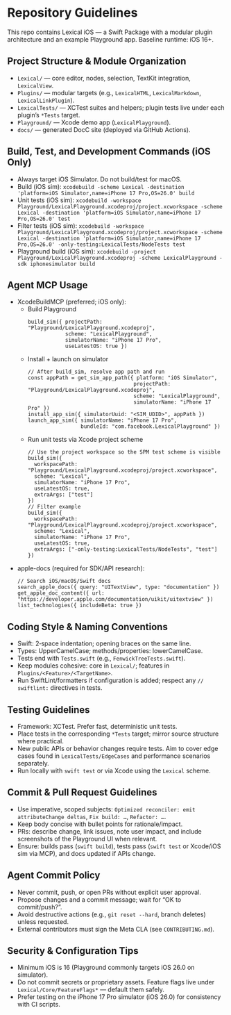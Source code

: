 # Repository Guidelines

This repo contains Lexical iOS — a Swift Package with a modular plugin architecture and an example Playground app. Baseline runtime: iOS 16+.

## Project Structure & Module Organization
- `Lexical/` — core editor, nodes, selection, TextKit integration, `LexicalView`.
- `Plugins/` — modular targets (e.g., `LexicalHTML`, `LexicalMarkdown`, `LexicalLinkPlugin`).
- `LexicalTests/` — XCTest suites and helpers; plugin tests live under each plugin’s `*Tests` target.
- `Playground/` — Xcode demo app (`LexicalPlayground`).
- `docs/` — generated DocC site (deployed via GitHub Actions).

## Build, Test, and Development Commands (iOS Only)
- Always target iOS Simulator. Do not build/test for macOS.
- Build (iOS sim): `xcodebuild -scheme Lexical -destination 'platform=iOS Simulator,name=iPhone 17 Pro,OS=26.0' build`
- Unit tests (iOS sim): `xcodebuild -workspace Playground/LexicalPlayground.xcodeproj/project.xcworkspace -scheme Lexical -destination 'platform=iOS Simulator,name=iPhone 17 Pro,OS=26.0' test`
- Filter tests (iOS sim): `xcodebuild -workspace Playground/LexicalPlayground.xcodeproj/project.xcworkspace -scheme Lexical -destination 'platform=iOS Simulator,name=iPhone 17 Pro,OS=26.0' -only-testing:LexicalTests/NodeTests test`
- Playground build (iOS sim): `xcodebuild -project Playground/LexicalPlayground.xcodeproj -scheme LexicalPlayground -sdk iphonesimulator build`

## Agent MCP Usage
- XcodeBuildMCP (preferred; iOS only):
  - Build Playground
    ```
    build_sim({ projectPath: "Playground/LexicalPlayground.xcodeproj",
                scheme: "LexicalPlayground",
                simulatorName: "iPhone 17 Pro",
                useLatestOS: true })
    ```
  - Install + launch on simulator
    ```
    // After build_sim, resolve app path and run
    const appPath = get_sim_app_path({ platform: "iOS Simulator",
                                      projectPath: "Playground/LexicalPlayground.xcodeproj",
                                      scheme: "LexicalPlayground",
                                      simulatorName: "iPhone 17 Pro" })
    install_app_sim({ simulatorUuid: "<SIM_UDID>", appPath })
    launch_app_sim({ simulatorName: "iPhone 17 Pro",
                     bundleId: "com.facebook.LexicalPlayground" })
    ```
  - Run unit tests via Xcode project scheme
    ```
    // Use the project workspace so the SPM test scheme is visible
    build_sim({
      workspacePath: "Playground/LexicalPlayground.xcodeproj/project.xcworkspace",
      scheme: "Lexical",
      simulatorName: "iPhone 17 Pro",
      useLatestOS: true,
      extraArgs: ["test"]
    })
    // Filter example
    build_sim({
      workspacePath: "Playground/LexicalPlayground.xcodeproj/project.xcworkspace",
      scheme: "Lexical",
      simulatorName: "iPhone 17 Pro",
      useLatestOS: true,
      extraArgs: ["-only-testing:LexicalTests/NodeTests", "test"]
    })
    ```
- apple-docs (required for SDK/API research):
  ```
  // Search iOS/macOS/Swift docs
  search_apple_docs({ query: "UITextView", type: "documentation" })
  get_apple_doc_content({ url: "https://developer.apple.com/documentation/uikit/uitextview" })
  list_technologies({ includeBeta: true })
  ```

## Coding Style & Naming Conventions
- Swift: 2‑space indentation; opening braces on the same line.
- Types: UpperCamelCase; methods/properties: lowerCamelCase.
- Tests end with `Tests.swift` (e.g., `FenwickTreeTests.swift`).
- Keep modules cohesive: core in `Lexical/`; features in `Plugins/<Feature>/<TargetName>`.
- Run SwiftLint/formatters if configuration is added; respect any `// swiftlint:` directives in tests.

## Testing Guidelines
- Framework: XCTest. Prefer fast, deterministic unit tests.
- Place tests in the corresponding `*Tests` target; mirror source structure where practical.
- New public APIs or behavior changes require tests. Aim to cover edge cases found in `LexicalTests/EdgeCases` and performance scenarios separately.
- Run locally with `swift test` or via Xcode using the `Lexical` scheme.

## Commit & Pull Request Guidelines
- Use imperative, scoped subjects: `Optimized reconciler: emit attributeChange deltas`, `Fix build: …`, `Refactor: …`.
- Keep body concise with bullet points for rationale/impact.
- PRs: describe change, link issues, note user impact, and include screenshots of the Playground UI when relevant.
- Ensure: builds pass (`swift build`), tests pass (`swift test` or Xcode/iOS sim via MCP), and docs updated if APIs change.

## Agent Commit Policy
- Never commit, push, or open PRs without explicit user approval.
- Propose changes and a commit message; wait for “OK to commit/push?”.
- Avoid destructive actions (e.g., `git reset --hard`, branch deletes) unless requested.
- External contributors must sign the Meta CLA (see `CONTRIBUTING.md`).

## Security & Configuration Tips
- Minimum iOS is 16 (Playground commonly targets iOS 26.0 on simulator).
- Do not commit secrets or proprietary assets. Feature flags live under `Lexical/Core/FeatureFlags*` — default them safely.
- Prefer testing on the iPhone 17 Pro simulator (iOS 26.0) for consistency with CI scripts.
